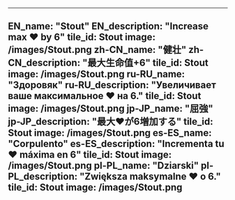 ---

EN_name: "Stout"
EN_description: "Increase max ❤️ by 6"
tile_id: Stout
image: /images/Stout.png
zh-CN_name: "健壮"
zh-CN_description: "最大生命值+6"
tile_id: Stout
image: /images/Stout.png
ru-RU_name: "Здоровяк"
ru-RU_description: "Увеличивает ваше максимальное ❤️ на 6."
tile_id: Stout
image: /images/Stout.png
jp-JP_name: "屈強"
jp-JP_description: "最大❤️が6増加する"
tile_id: Stout
image: /images/Stout.png
es-ES_name: "Corpulento"
es-ES_description: "Incrementa tu ❤️ máxima en 6"
tile_id: Stout
image: /images/Stout.png
pl-PL_name: "Dziarski"
pl-PL_description: "Zwiększa maksymalne ❤️ o 6."
tile_id: Stout
image: /images/Stout.png
---